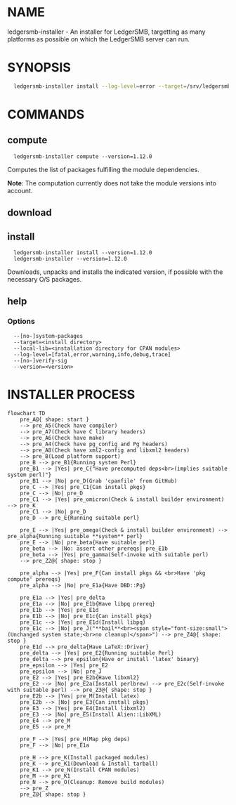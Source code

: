 
# NAME

ledgersmb-installer - An installer for LedgerSMB, targetting as many platforms as possible
on which the LedgerSMB server can run.

# SYNOPSIS

```bash
  ledgersmb-installer install --log-level=error --target=/srv/ledgersmb --version=1.12.0
```
# COMMANDS

## compute

```plain
  ledgersmb-installer compute --version=1.12.0
```

Computes the list of packages fulfilling the module dependencies.

**Note**: The computation currently does not take the module versions into account.

## download

## install

```plain
  ledgersmb-installer install --version=1.12.0
  ledgersmb-installer --version=1.12.0
```

Downloads, unpacks and installs the indicated version, if possible with the
necessary O/S packages.

## help

### Options

```plain
  --[no-]system-packages
  --target=<install directory>
  --local-lib=<installation directory for CPAN modules>
  --log-level=[fatal,error,warning,info,debug,trace]
  --[no-]verify-sig
  --version=<version>
```


# INSTALLER PROCESS

```mermaid
flowchart TD
    pre_A@{ shape: start }
    --> pre_A5(Check have compiler)
    --> pre_A7(Check have C library headers)
    --> pre_A6(Check have make)
    --> pre_A4(Check have pg_config and Pg headers)
    --> pre_A8(Check have xml2-config and libxml2 headers)
    --> pre_B(Load platform support)
    pre_B --> pre_B1{Running system Perl}
    pre_B1 --> |Yes| pre_C{"Have precomputed deps<br>(implies suitable system perl)"}
    pre_B1 --> |No| pre_D(Grab 'cpanfile' from GitHub)
    pre_C --> |Yes| pre_C1{Can install pkgs}
    pre_C --> |No| pre_D
    pre_C1 --> |Yes| pre_omicron(Check & install builder environment) --> pre_K
    pre_C1 --> |No| pre_D
    pre_D --> pre_E{Running suitable perl}

    pre_E --> |Yes| pre_omega(Check & install builder environment) --> pre_alpha{Running suitable **system** perl}
    pre_E --> |No| pre_beta{Have suitable perl}
    pre_beta --> |No: assert other prereqs| pre_E1b
    pre_beta --> |Yes| pre_gamma(Self-invoke with suitable perl)
    --> pre_Z2@{ shape: stop }

    pre_alpha --> |Yes| pre_F{Can install pkgs && <br>Have 'pkg compute' prereqs}
    pre_alpha --> |No| pre_E1a{Have DBD::Pg}

    pre_E1a --> |Yes| pre_delta
    pre_E1a --> |No| pre_E1b{Have libpq prereq}
    pre_E1b --> |Yes| pre_E1d
    pre_E1b --> |No| pre_E1c{Can install pkgs}
    pre_E1c --> |Yes| pre_E1d(Install libpq)
    pre_E1c --> |No| pre_J("**bail**<br><span style="font-size:small">(Unchanged system state;<br>no cleanup)</span>") --> pre_Z4@{ shape: stop }
    pre_E1d --> pre_delta{Have LaTeX::Driver}
    pre_delta --> |Yes| pre_E2{Running suitable Perl}
    pre_delta --> pre_epsilon{Have or install 'latex' binary}
    pre_epsilon --> |Yes| pre_E2
    pre_epsilon --> |No| pre_J
    pre_E2 --> |Yes| pre_E2b{Have libxml2}
    pre_E2 --> |No| pre_E2a(Install perlbrew) --> pre_E2c(Self-invoke with suitable perl) --> pre_Z3@{ shape: stop }
    pre_E2b --> |Yes| pre_M(Install latex)
    pre_E2b --> |No| pre_E3{Can install pkgs}
    pre_E3 --> |Yes| pre_E4(Install libxml2)
    pre_E3 --> |No| pre_E5(Install Alien::LibXML)
    pre_E4 --> pre_M
    pre_E5 --> pre_M

    pre_F --> |Yes| pre_H(Map pkg deps)
    pre_F --> |No| pre_E1a

    pre_H --> pre_K(Install packaged modules)
    pre_K --> pre_K1(Download & Install tarball)
    pre_K1 --> pre_N(Install CPAN modules)
    pre_M --> pre_K1
    pre_N --> pre_O(Cleanup: Remove build modules)
    --> pre_Z
    pre_Z@{ shape: stop }
```
